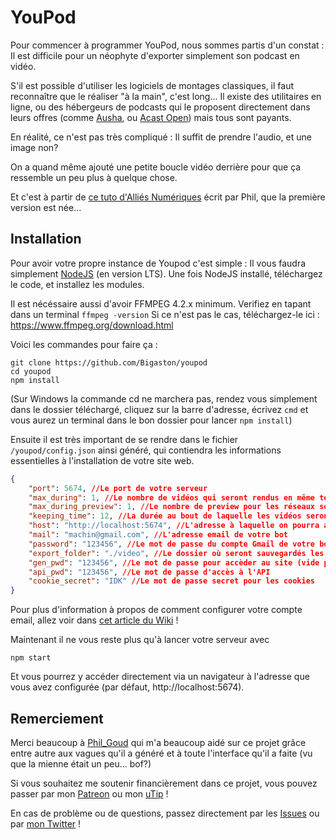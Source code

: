 # YouPod

Pour commencer à programmer YouPod, nous sommes partis d'un constat : 
Il est difficile pour un néophyte d'exporter simplement son podcast en vidéo. 

S'il est possible d'utiliser les logiciels de montages classiques, il faut reconnaître que le réaliser "à la main", c'est long... 
Il existe des utilitaires en ligne, ou des hébergeurs de podcasts qui le proposent directement dans leurs offres (comme [Ausha](https://www.ausha.co/), ou [Acast Open](https://open.acast.com/)) mais tous sont payants.

En réalité, ce n'est pas très compliqué : Il suffit de prendre l'audio, et une image non? 

On a quand même ajouté une petite boucle vidéo derrière pour que ça ressemble un peu plus à quelque chose. 

Et c'est à partir de [ce tuto d'Alliés Numériques](https://alliesnumeriques.org/tutoriels/publier-votre-podcast-sur-youtube-la-methode-classe-avec-ffmpeg/) écrit par Phil, que la première version est née...


## Installation

Pour avoir votre propre instance de Youpod c'est simple : Il vous faudra simplement [NodeJS](https://nodejs.org/en/) (en version LTS). 
Une fois NodeJS installé, téléchargez le code, et installez les modules. 

Il est nécéssaire aussi d'avoir FFMPEG 4.2.x minimum. Verifiez en tapant dans un terminal
```ffmpeg -version```
Si ce n'est pas le cas, téléchargez-le ici : https://www.ffmpeg.org/download.html

Voici les commandes pour faire ça :
```shell
git clone https://github.com/Bigaston/youpod
cd youpod
npm install
```

(Sur Windows la commande cd ne marchera pas, rendez vous simplement dans le dossier téléchargé, cliquez sur la barre d'adresse, écrivez `cmd` et vous aurez un terminal dans le bon dossier pour lancer `npm install`)

Ensuite il est très important de se rendre dans le fichier `/youpod/config.json` ainsi généré, qui contiendra les informations essentielles à l'installation de votre site web.

```JSON
{
    "port": 5674, //Le port de votre serveur
    "max_during": 1, //Le nombre de vidéos qui seront rendus en même temps
    "max_during_preview": 1, //Le nombre de preview pour les réseaux sociaux qui seront rendus en même temps
    "keeping_time": 12, //La durée au bout de laquelle les vidéos seront supprimés (en heure)
    "host": "http://localhost:5674", //L'adresse à laquelle on pourra accèder à votre site
    "mail": "machin@gmail.com", //L'adresse email de votre bot
    "password": "123456", //Le mot de passe du compte Gmail de votre bot
    "export_folder": "./video", //Le dossier où seront sauvegardés les vidéos
    "gen_pwd": "123456", //Le mot de passe pour accèder au site (vide pour désactiver)
    "api_pwd": "123456", //Le mot de passe d'accès à l'API
    "cookie_secret": "IDK" //Le mot de passe secret pour les cookies
}
```

Pour plus d'information à propos de comment configurer votre compte email, allez voir dans [cet article du Wiki](https://github.com/Bigaston/youpod/wiki/Configurer-son-compte-mail) !

Maintenant il ne vous reste plus qu'à lancer votre serveur avec

```shell
npm start
```

Et vous pourrez y accéder directement via un navigateur à l'adresse que vous avez configurée (par défaut, http://localhost:5674).

## Remerciement

Merci beaucoup à [Phil_Goud](https://twitter.com/Phil_Goud) qui m'a beaucoup aidé sur ce projet grâce entre autre aux vagues qu'il a généré et à toute l'interface qu'il a faite (vu que la mienne était un peu... bof?)

Si vous souhaitez me soutenir financièrement dans ce projet, vous pouvez passer par mon [Patreon](https://patreon.com/Bigaston) ou mon [uTip](https://utip.io/Bigaston) !

En cas de problème ou de questions, passez directement par les [Issues](https://github.com/Bigaston/youpod/issues) ou par [mon Twitter](https://twitter.com/Bigaston) !
